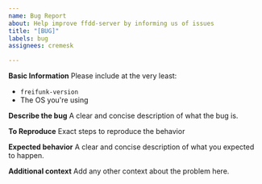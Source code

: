 ```yaml
---
name: Bug Report
about: Help improve ffdd-server by informing us of issues
title: "[BUG]"
labels: bug
assignees: cremesk

---
```


**Basic Information**
Please include at the very least:
* `freifunk-version`
* The OS you're using

**Describe the bug**
A clear and concise description of what the bug is.

**To Reproduce**
Exact steps to reproduce the behavior

**Expected behavior**
A clear and concise description of what you expected to happen.

**Additional context**
Add any other context about the problem here.
